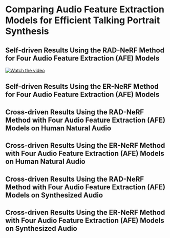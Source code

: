 # Comparing Audio Feature Extraction Models for Efficient Talking Portrait Synthesis

## Self-driven Results Using the RAD-NeRF Method for Four Audio Feature Extraction (AFE) Models

[![Watch the video](https://img.youtube.com/vi/7JtHSxRlSpE/maxresdefault.jpg)](https://youtube.com/shorts/7JtHSxRlSpE)

## Self-driven Results Using the ER-NeRF Method for Four Audio Feature Extraction (AFE) Models




## Cross-driven Results Using the RAD-NeRF Method with Four Audio Feature Extraction (AFE) Models on Human Natural Audio


## Cross-driven Results Using the ER-NeRF Method with Four Audio Feature Extraction (AFE) Models on Human Natural Audio



## Cross-driven Results Using the RAD-NeRF Method with Four Audio Feature Extraction (AFE) Models on Synthesized Audio



## Cross-driven Results Using the ER-NeRF Method with Four Audio Feature Extraction (AFE) Models on Synthesized Audio








